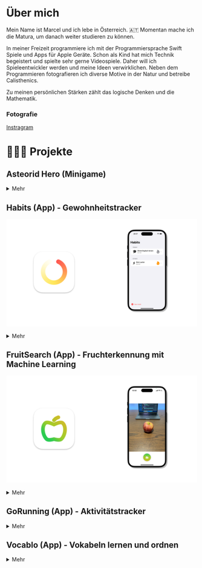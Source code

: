 # Über mich

Mein Name ist Marcel und ich lebe in Österreich. 🇦🇹 Momentan mache ich die Matura, um danach weiter studieren zu können.

In meiner Freizeit programmiere ich mit der Programmiersprache Swift Spiele und Apps für Apple Geräte.
Schon als Kind hat mich Technik begeistert und spielte sehr gerne Videospiele. Daher will ich Spieleentwickler werden und meine Ideen verwirklichen.
Neben dem Programmieren fotografieren ich diverse Motive in der Natur und betreibe Calisthenics.

Zu meinen persönlichen Stärken zählt das logische Denken und die Mathematik. 

### Fotografie
<a href="https://www.instagram.com/marcelscode/">Instragram</a>

# 👨🏻‍💻 Projekte

## Asteorid Hero (Minigame)

<details>
  <summary>Mehr</summary>
</details>



## Habits (App) - Gewohnheitstracker

![Habits Thumbnail](/assets/habits/thumbnail.png)

<details>
  <summary>Mehr</summary>

  ![Habits Screenshots](/assets/habits/habits%20screenshots.png)

  #### Funktionen
  - Liste aller Gewohnheiten.
  - Liste mit Gewohnheiten, die heute anstehen.
  - Kalendardarstellung deiner Streaks.
  - Usernotification zum Zeitpunkt der Gewohnheit.

  #### Technologien
  - Swift
  - SwiftUI
  - SwiftData
  - User Notifications
  - Swift Charts
  - Xcode
  - Git

  #### Platform
  - iOS

</details>



## FruitSearch (App) - Fruchterkennung mit Machine Learning

![FruitSearch Thumbnail](/assets/fruitsearch/FruitSearch%20Thumbnail.png)

<details>
  <summary>Mehr</summary>

  ![FruitSearch Screenshots](/assets/fruitsearch/FruitSearch%20screenshots.png)

  #### Funktionen
  - Kameraintegration.
  - Erkennt einen Apfel, eine Banane, eine Orange und eine Tomate mit Machine Learning.
  - Ladet die Nährwerte der Frucht von der Spoonacular API.

  #### Technologien
  - Core ML
  - Create ML
  - AVFoundation
  - URL Request
  - Swift Charts
  - Swift
  - SwiftUI
  - Xcode
  - Git

  #### Platform
  - iOS

</details>



## GoRunning (App) - Aktivitätstracker

<details>
  <summary>Mehr</summary>
</details>



## Vocablo (App) - Vokabeln lernen und ordnen

<details>
  <summary>Mehr</summary>
</details>






[def]: /test.md